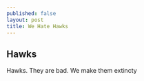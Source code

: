 ```yaml
---
published: false
layout: post
title: We Hate Hawks
---
```

## Hawks
 
 
 Hawks. They are bad. We make them extincty
